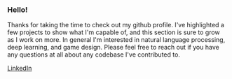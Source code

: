 ### Hello!

Thanks for taking the time to check out my github profile. I've highlighted a few projects to show what I'm capable of, and this section is sure to grow as I work on more. In general I'm interested in natural language processing, deep learning, and game design. Please feel free to reach out if you have any questions at all about any codebase I've contributed to.

[LinkedIn](https://www.linkedin.com/in/benjamin-whitman-946a0a192/)

<!--
**b-whitman/b-whitman** is a ✨ _special_ ✨ repository because its `README.md` (this file) appears on your GitHub profile.

Here are some ideas to get you started:

- 🔭 I’m currently working on ...
- 🌱 I’m currently learning ...
- 👯 I’m looking to collaborate on ...
- 🤔 I’m looking for help with ...
- 💬 Ask me about ...
- 📫 How to reach me: ...
- 😄 Pronouns: ...
- ⚡ Fun fact: ...
-->
